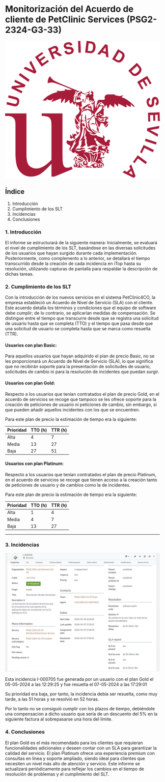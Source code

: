 # Monitorización del Acuerdo de cliente de PetClinic Services (PSG2-2324-G3-33)

![Logo de la ETSII](../../frontend/src/static/images/ogo-ETSII-US-Vertical-Color.png.png)

## Índice

1. Introducción
2. Cumplimiento de los SLT
3. Incidencias
4. Conclusiones


### 1. Introducción

El informe se estructurará de la siguiente manera:
Inicialmente, se evaluará el nivel de cumplimiento de los SLT, basándose en las diversas solicitudes de los usuarios que hayan surgido durante cada implementación.
Posteriormente, como complemento a lo anterior, se detallará el tiempo transcurrido desde la creación de cada incidencia en iTop hasta su resolución, utilizando capturas de pantalla para respaldar la descripción de dichas tareas.

### 2. Cumplimiento de los SLT

Con la introducción de los nuevos servicios en el sistema PetClinic4CO, la empresa estableció un Acuerdo de Nivel de Servicio (SLA) con el cliente. Este acuerdo detalla los términos y condiciones que el equipo de software debe cumplir; de lo contrario, se aplicarían medidas de compensación. Se distingue entre el tiempo que transcurre desde que se registra una solicitud de usuario hasta que se completa (TTO) y el tiempo que pasa desde que una solicitud de usuario se completa hasta que se marca como resuelta (TTR).

#### Usuarios con plan Basic:
Para aquellos usuarios que hayan adquirido el plan de precio Basic, no se les proporcionará un Acuerdo de Nivel de Servicio (SLA), lo que significa que no recibirán soporte para la presentación de solicitudes de usuario, solicitudes de cambio ni para la resolución de incidentes que puedan surgir.


#### Usuarios con plan Gold:

Respecto a los usuarios que tenían contratados el plan de precio Gold, en el acuerdo de servicios se recoge que tampoco se les ofrece soporte para la creación de
peticiones de usuario ni peticiones de cambio, sin embargo, sí que pueden añadir aquellos incidentes con los que se encuentren.

Para este plan de precio la estimación de tiempo era la siguiente: 

| Prioridad | TTO (h) | TTR (h) |
|-----------|-----------|-----------|
| Alta  | 4  | 7  |
| Media  | 13  | 27  |
| Baja  | 27  | 51  |

#### Usuarios con plan Platinum:

Respecto a los usuarios que tenían contratados el plan de precio Platinum, en el acuerdo de servicios se recoge que tienen acceso a la creación tanto de peticiones de usuario y de cambios como la de incidentes.

Para este plan de precio la estimación de tiempo era la siguiente:

| Prioridad | TTO (h) | TTR (h) |
|-----------|-----------|-----------|
| Alta  | 1  | 4  |
| Media  | 4  | 7  |
| Baja  | 13  | 27  |


-----------------------------------------


### 3. Incidencias

![](../../frontend/src/static/images/I-000705.JPG)

Esta incidencia I-000705 fue generada por un usuario con el plan Gold el 05-05-2024 a las 12:29:25 y fue resuelta el 07-05-2024 a las 17:29:01

Su prioridad era baja, por tanto, la incidencia debía ser resuelta, como muy tarde, a las 51 horas y se resolvió en 52 horas.

Por lo tanto no se consiguió cumplir con los plazos de tiempo, debiéndole una compensacion a dicho usuario que sería de un descuento del 5% en la siguiente factura al sobrepasarse una hora del límite.



### 4. Conclusiones
El plan Gold es el más recomendado para los clientes que requieran funcionalidades adicionales y deseen contar con un SLA para garantizar la calidad del servicio.
El plan Platinum ofrece una experiencia premium con consultas en línea y soporte ampliado, siendo ideal para clientes que necesiten un nivel más alto de atención y servicio.
Este informe se actualizará periódicamente para reflejar los cambios en el tiempo de resolución de problemas y el cumplimiento del SLT.
